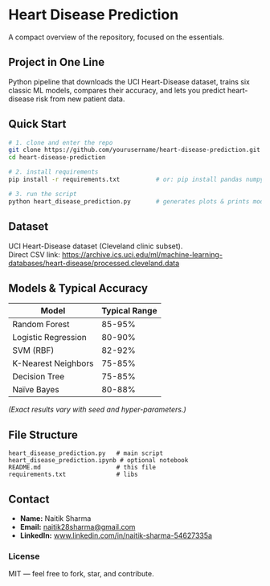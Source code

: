 # Heart Disease Prediction

A compact overview of the repository, focused on the essentials.

## Project in One Line
Python pipeline that downloads the UCI Heart-Disease dataset, trains six classic ML models, compares their accuracy, and lets you predict heart-disease risk from new patient data.

## Quick Start

```bash
# 1. clone and enter the repo
git clone https://github.com/yourusername/heart-disease-prediction.git
cd heart-disease-prediction

# 2. install requirements
pip install -r requirements.txt          # or: pip install pandas numpy matplotlib seaborn scikit-learn

# 3. run the script
python heart_disease_prediction.py       # generates plots & prints model metrics
```

## Dataset
UCI Heart-Disease dataset (Cleveland clinic subset).  
Direct CSV link: https://archive.ics.uci.edu/ml/machine-learning-databases/heart-disease/processed.cleveland.data 

## Models & Typical Accuracy
| Model               | Typical Range |
|---------------------|---------------|
| Random Forest       | 85-95% |
| Logistic Regression | 80-90% |
| SVM (RBF)           | 82-92% |
| K-Nearest Neighbors | 75-85% |
| Decision Tree       | 75-85% |
| Naïve Bayes         | 80-88% |

*(Exact results vary with seed and hyper-parameters.)*

## File Structure
```
heart_disease_prediction.py   # main script
heart_disease_prediction.ipynb # optional notebook
README.md                     # this file
requirements.txt              # libs
```

## Contact
- **Name:** Naitik Sharma  
- **Email:** naitik28sharma@gmail.com  
- **LinkedIn:** www.linkedin.com/in/naitik-sharma-54627335a  

### License
MIT — feel free to fork, star, and contribute.
